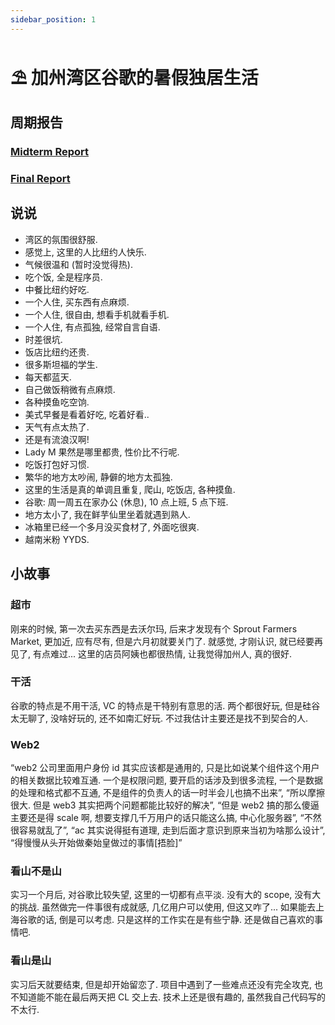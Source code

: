 ```yaml
---
sidebar_position: 1
---
```

# ⛱️ 加州湾区谷歌的暑假独居生活

## 周期报告

### [Midterm Report](https://github.com/fewwwww/blog.suningyao.com/raw/master/static/doc/incubate/midterm.pdf)

### [Final Report](https://github.com/fewwwww/blog.suningyao.com/raw/master/static/doc/incubate/final.pdf)

## 说说

- 湾区的氛围很舒服.
- 感觉上, 这里的人比纽约人快乐.
- 气候很温和 (暂时没觉得热).
- 吃个饭, 全是程序员.
- 中餐比纽约好吃.
- 一个人住, 买东西有点麻烦.
- 一个人住, 很自由, 想看手机就看手机.
- 一个人住, 有点孤独, 经常自言自语.
- 时差很坑.
- 饭店比纽约还贵.
- 很多斯坦福的学生.
- 每天都蓝天.
- 自己做饭稍微有点麻烦.
- 各种摸鱼吃空饷.
- 美式早餐是看着好吃, 吃着好看..
- 天气有点太热了.
- 还是有流浪汉啊!
- Lady M 果然是哪里都贵, 性价比不行呢.
- 吃饭打包好习惯.
- 繁华的地方太吵闹, 静僻的地方太孤独.
- 这里的生活是真的单调且重复, 爬山, 吃饭店, 各种摸鱼.
- 谷歌: 周一周五在家办公 (休息), 10 点上班, 5 点下班.
- 地方太小了, 我在鲜芋仙里坐着就遇到熟人.
- 冰箱里已经一个多月没买食材了, 外面吃很爽.
- 越南米粉 YYDS.

## 小故事

### 超市

刚来的时候, 第一次去买东西是去沃尔玛, 后来才发现有个 Sprout Farmers Market, 更加近, 应有尽有, 但是六月初就要关门了. 就感觉, 才刚认识, 就已经要再见了, 有点难过... 这里的店员阿姨也都很热情, 让我觉得加州人, 真的很好.

### 干活

谷歌的特点是不用干活, VC 的特点是干特别有意思的活. 两个都很好玩, 但是硅谷太无聊了, 没啥好玩的, 还不如南汇好玩. 不过我估计主要还是找不到契合的人.

### Web2

“web2 公司里面用户身份 id 其实应该都是通用的, 只是比如说某个组件这个用户的相关数据比较难互通. 一个是权限问题, 要开启的话涉及到很多流程, 一个是数据的处理和格式都不互通, 不是组件的负责人的话一时半会儿也搞不出来”, “所以摩擦很大. 但是 web3 其实把两个问题都能比较好的解决”, “但是 web2 搞的那么傻逼主要还是得 scale 啊, 想要支撑几千万用户的话只能这么搞, 中心化服务器”, “不然很容易就乱了”, “ac 其实说得挺有道理, 走到后面才意识到原来当初为啥那么设计”, “得慢慢从头开始做秦始皇做过的事情[捂脸]”

### 看山不是山

实习一个月后, 对谷歌比较失望, 这里的一切都有点平淡. 没有大的 scope, 没有大的挑战. 虽然做完一件事很有成就感, 几亿用户可以使用, 但这又咋了... 如果能去上海谷歌的话, 倒是可以考虑. 只是这样的工作实在是有些宁静. 还是做自己喜欢的事情吧.

### 看山是山

实习后天就要结束, 但是却开始留恋了. 项目中遇到了一些难点还没有完全攻克, 也不知道能不能在最后两天把 CL 交上去. 技术上还是很有趣的, 虽然我自己代码写的不太行.
